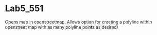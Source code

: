 # Lab5_551

Opens map in openstreetmap. Allows option for creating a polyline within openstreet map with as many polyline points as desired/ 
